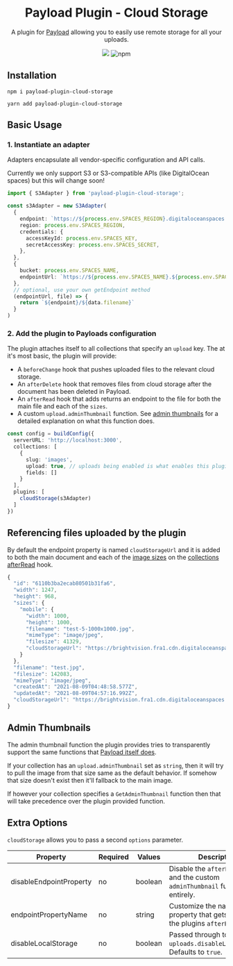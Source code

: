 <h1 align="center">Payload Plugin - Cloud Storage</h1>

<p align="center">A plugin for <a href="https://github.com/payloadcms/payload">Payload</a> allowing you to easily use remote storage for all your uploads.</p>

<p align="center">
  <img src="https://img.shields.io/github/workflow/status/richardvanbergen/payload-plugin-cloud-storage/Test">
  <img alt="npm" src="https://img.shields.io/npm/v/payload-plugin-cloud-storage">
</p>

## Installation

```
npm i payload-plugin-cloud-storage
```

```
yarn add payload-plugin-cloud-storage
```

## Basic Usage

### 1. Instantiate an adapter

Adapters encapsulate all vendor-specific configuration and API calls.

Currently we only support S3 or S3-compatible APIs (like DigitalOcean spaces) but this will change soon!

```ts
import { S3Adapter } from 'payload-plugin-cloud-storage';

const s3Adapter = new S3Adapter(
  {
    endpoint: `https://${process.env.SPACES_REGION}.digitaloceanspaces.com`,
    region: process.env.SPACES_REGION,
    credentials: {
      accessKeyId: process.env.SPACES_KEY,
      secretAccessKey: process.env.SPACES_SECRET,
    },
  },
  {
    bucket: process.env.SPACES_NAME,
    endpointUrl: `https://${process.env.SPACES_NAME}.${process.env.SPACES_REGION}.cdn.digitaloceanspaces.com`
  },
  // optional, use your own getEndpoint method
  (endpointUrl, file) => {
    return `${endpoint}/${data.filename}`
  }
)
```

### 2. Add the plugin to Payloads configuration

The plugin attaches itself to all collections that specify an `upload` key. The at it's most basic, the plugin will provide:

- A `beforeChange` hook that pushes uploaded files to the relevant cloud storage.
- An `afterDelete` hook that removes files from cloud storage after the document has been deleted in Payload.
- An `afterRead` hook that adds returns an endpoint to the file for both the main file and each of the `sizes`.
- A custom `upload.adminThumbnail` function. See [admin thumbnails](#admin-thumbnails) for a detailed explanation on what this function does.

```ts
const config = buildConfig({
  serverURL: 'http://localhost:3000',
  collections: [
    {
      slug: 'images',
      upload: true, // uploads being enabled is what enables this plugin on the collection
      fields: []
    }
  ],
  plugins: [
    cloudStorage(s3Adapter)
  ]
})
```

## Referencing files uploaded by the plugin

By default the endpoint property is named `cloudStorageUrl` and it is added to both the main document and each of the [image sizes](https://payloadcms.com/docs/upload/overview#image-sizes) on the [collections afterRead](https://payloadcms.com/docs/hooks/collections#afterread) hook.

```ts
{
  "id": "6110b3ba2ecab80501b31fa6",
  "width": 1247,
  "height": 968,
  "sizes": {
    "mobile": {
      "width": 1000,
      "height": 1000,
      "filename": "test-5-1000x1000.jpg",
      "mimeType": "image/jpeg",
      "filesize": 41329,
      "cloudStorageUrl": "https://brightvision.fra1.cdn.digitaloceanspaces.com/test-1000x1000.jpg"
    }
  },
  "filename": "test.jpg",
  "filesize": 142083,
  "mimeType": "image/jpeg",
  "createdAt": "2021-08-09T04:48:58.577Z",
  "updatedAt": "2021-08-09T04:57:16.992Z",
  "cloudStorageUrl": "https://brightvision.fra1.cdn.digitaloceanspaces.com/test.jpg"
}
```

## Admin Thumbnails

The admin thumbnail function the plugin provides tries to transparently support the same functions that [Payload itself does](https://payloadcms.com/docs/upload/overview#admin-thumbnails).

If your collection has an `upload.adminThumbnail` set as `string`, then it will try to pull the image from that size same as the default behavior. If somehow that size doesn't exist then it'll fallback to the main image.

If however your collection specifies a `GetAdminThumbnail` function then that will take precedence over the plugin provided function.

## Extra Options

`cloudStorage` allows you to pass a second `options` parameter.

| Property                | Required | Values                     | Description                                                                         |
|-------------------------|----------|----------------------------|-------------------------------------------------------------------------------------|
| disableEndpointProperty | no       | boolean                    | Disable the `afterRead` hook and the custom `adminThumbnail` function entirely.     |
| endpointPropertyName    | no       | string                     | Customize the name of the property that gets added in the plugins `afterRead` hook. |
| disableLocalStorage     | no       | boolean                    | Passed through to `uploads.disableLocalStorage`. Defaults to `true`.                |

